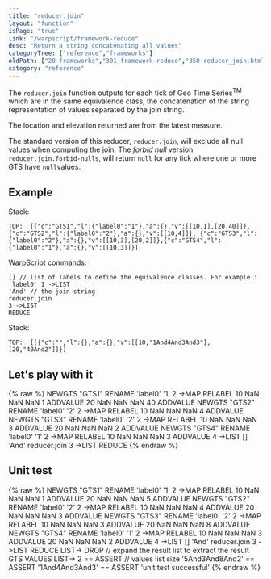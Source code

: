 ```yaml
---
title: "reducer.join"
layout: "function"
isPage: "true"
link: "/warpscript/framework-reduce"
desc: "Return a string concatenating all values"
categoryTree: ["reference","frameworks"]
oldPath: ["20-frameworks","301-framework-reduce","350-reducer_join.html.md"]
category: "reference"
---
```

 

The `reducer.join` function outputs for each tick of Geo Time Series<sup>TM</sup> which are in the same equivalence class, the concatenation of the string representation of values separated by the join string.

The location and elevation returned are from the latest measure.

The standard version of this reducer, `reducer.join`, will exclude all null values when computing the join.
The *forbid null* version, `reducer.join.forbid-nulls`,  will return `null` for any tick where one or more GTS have `null`values.

## Example ##

Stack:

    TOP:  [{"c":"GTS1","l":{"label0":"1"},"a":{},"v":[[10,1],[20,40]]},{"c":"GTS2","l":{"label0":"2"},"a":{},"v":[[10,4]]}, {"c":"GTS3","l":{"label0":"2"},"a":{},"v":[[10,3],[20,2]]},{"c":"GTS4","l":{"label0":"1"},"a":{},"v":[[10,3]]}]

WarpScript commands:

    [] // list of labels to define the equivalence classes. For example : 'label0' 1 ->LIST
    'And' // the join string
    reducer.join
    3 ->LIST
    REDUCE

Stack: 

    TOP:  [[{"c":"","l":{},"a":{},"v":[[10,"1And4And3And3"],[20,"40And2"]]}]

## Let's play with it ##

{% raw %}
<warp10-warpscript-widget>NEWGTS "GTS1" RENAME 
'label0' '1' 2 ->MAP RELABEL
10 NaN NaN NaN 1 ADDVALUE
20 NaN NaN NaN 40 ADDVALUE
NEWGTS "GTS2" RENAME 
'label0' '2' 2 ->MAP RELABEL
10 NaN NaN NaN 4 ADDVALUE
NEWGTS "GTS3" RENAME 
'label0' '2' 2 ->MAP RELABEL
10 NaN NaN NaN 3 ADDVALUE
20 NaN NaN NaN 2 ADDVALUE
NEWGTS "GTS4" RENAME 
'label0' '1' 2 ->MAP RELABEL
10 NaN NaN NaN 3 ADDVALUE
4 ->LIST
[]
'And'
reducer.join
3 ->LIST
REDUCE
</warp10-warpscript-widget>
{% endraw %}    


## Unit test ##

{% raw %}
<warp10-warpscript-widget>NEWGTS "GTS1" RENAME 
'label0' '1' 2 ->MAP RELABEL
10 NaN NaN NaN 1 ADDVALUE
20 NaN NaN NaN 5 ADDVALUE
NEWGTS "GTS2" RENAME 
'label0' '2' 2 ->MAP RELABEL
10 NaN NaN NaN 4 ADDVALUE
20 NaN NaN NaN 3 ADDVALUE
NEWGTS "GTS3" RENAME 
'label0' '2' 2 ->MAP RELABEL
10 NaN NaN NaN 3 ADDVALUE
20 NaN NaN NaN 8 ADDVALUE
NEWGTS "GTS4" RENAME 
'label0' '1' 2 ->MAP RELABEL
10 NaN NaN NaN 3 ADDVALUE
20 NaN NaN NaN 2 ADDVALUE
4 ->LIST
[]
'And'
reducer.join
3 ->LIST
REDUCE
LIST-> DROP   // expand the result list to extract the result GTS
VALUES LIST-> 
2 == ASSERT   // values list size
'5And3And8And2' == ASSERT
'1And4And3And3' == ASSERT
'unit test successful'
</warp10-warpscript-widget>
{% endraw %}        

